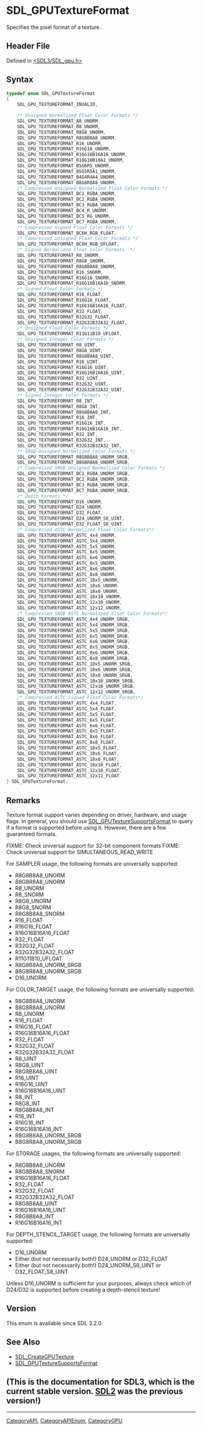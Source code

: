 # SDL_GPUTextureFormat

Specifies the pixel format of a texture.

## Header File

Defined in [<SDL3/SDL_gpu.h>](https://github.com/libsdl-org/SDL/blob/main/include/SDL3/SDL_gpu.h)

## Syntax

```c
typedef enum SDL_GPUTextureFormat
{
    SDL_GPU_TEXTUREFORMAT_INVALID,

    /* Unsigned Normalized Float Color Formats */
    SDL_GPU_TEXTUREFORMAT_A8_UNORM,
    SDL_GPU_TEXTUREFORMAT_R8_UNORM,
    SDL_GPU_TEXTUREFORMAT_R8G8_UNORM,
    SDL_GPU_TEXTUREFORMAT_R8G8B8A8_UNORM,
    SDL_GPU_TEXTUREFORMAT_R16_UNORM,
    SDL_GPU_TEXTUREFORMAT_R16G16_UNORM,
    SDL_GPU_TEXTUREFORMAT_R16G16B16A16_UNORM,
    SDL_GPU_TEXTUREFORMAT_R10G10B10A2_UNORM,
    SDL_GPU_TEXTUREFORMAT_B5G6R5_UNORM,
    SDL_GPU_TEXTUREFORMAT_B5G5R5A1_UNORM,
    SDL_GPU_TEXTUREFORMAT_B4G4R4A4_UNORM,
    SDL_GPU_TEXTUREFORMAT_B8G8R8A8_UNORM,
    /* Compressed Unsigned Normalized Float Color Formats */
    SDL_GPU_TEXTUREFORMAT_BC1_RGBA_UNORM,
    SDL_GPU_TEXTUREFORMAT_BC2_RGBA_UNORM,
    SDL_GPU_TEXTUREFORMAT_BC3_RGBA_UNORM,
    SDL_GPU_TEXTUREFORMAT_BC4_R_UNORM,
    SDL_GPU_TEXTUREFORMAT_BC5_RG_UNORM,
    SDL_GPU_TEXTUREFORMAT_BC7_RGBA_UNORM,
    /* Compressed Signed Float Color Formats */
    SDL_GPU_TEXTUREFORMAT_BC6H_RGB_FLOAT,
    /* Compressed Unsigned Float Color Formats */
    SDL_GPU_TEXTUREFORMAT_BC6H_RGB_UFLOAT,
    /* Signed Normalized Float Color Formats  */
    SDL_GPU_TEXTUREFORMAT_R8_SNORM,
    SDL_GPU_TEXTUREFORMAT_R8G8_SNORM,
    SDL_GPU_TEXTUREFORMAT_R8G8B8A8_SNORM,
    SDL_GPU_TEXTUREFORMAT_R16_SNORM,
    SDL_GPU_TEXTUREFORMAT_R16G16_SNORM,
    SDL_GPU_TEXTUREFORMAT_R16G16B16A16_SNORM,
    /* Signed Float Color Formats */
    SDL_GPU_TEXTUREFORMAT_R16_FLOAT,
    SDL_GPU_TEXTUREFORMAT_R16G16_FLOAT,
    SDL_GPU_TEXTUREFORMAT_R16G16B16A16_FLOAT,
    SDL_GPU_TEXTUREFORMAT_R32_FLOAT,
    SDL_GPU_TEXTUREFORMAT_R32G32_FLOAT,
    SDL_GPU_TEXTUREFORMAT_R32G32B32A32_FLOAT,
    /* Unsigned Float Color Formats */
    SDL_GPU_TEXTUREFORMAT_R11G11B10_UFLOAT,
    /* Unsigned Integer Color Formats */
    SDL_GPU_TEXTUREFORMAT_R8_UINT,
    SDL_GPU_TEXTUREFORMAT_R8G8_UINT,
    SDL_GPU_TEXTUREFORMAT_R8G8B8A8_UINT,
    SDL_GPU_TEXTUREFORMAT_R16_UINT,
    SDL_GPU_TEXTUREFORMAT_R16G16_UINT,
    SDL_GPU_TEXTUREFORMAT_R16G16B16A16_UINT,
    SDL_GPU_TEXTUREFORMAT_R32_UINT,
    SDL_GPU_TEXTUREFORMAT_R32G32_UINT,
    SDL_GPU_TEXTUREFORMAT_R32G32B32A32_UINT,
    /* Signed Integer Color Formats */
    SDL_GPU_TEXTUREFORMAT_R8_INT,
    SDL_GPU_TEXTUREFORMAT_R8G8_INT,
    SDL_GPU_TEXTUREFORMAT_R8G8B8A8_INT,
    SDL_GPU_TEXTUREFORMAT_R16_INT,
    SDL_GPU_TEXTUREFORMAT_R16G16_INT,
    SDL_GPU_TEXTUREFORMAT_R16G16B16A16_INT,
    SDL_GPU_TEXTUREFORMAT_R32_INT,
    SDL_GPU_TEXTUREFORMAT_R32G32_INT,
    SDL_GPU_TEXTUREFORMAT_R32G32B32A32_INT,
    /* SRGB Unsigned Normalized Color Formats */
    SDL_GPU_TEXTUREFORMAT_R8G8B8A8_UNORM_SRGB,
    SDL_GPU_TEXTUREFORMAT_B8G8R8A8_UNORM_SRGB,
    /* Compressed SRGB Unsigned Normalized Color Formats */
    SDL_GPU_TEXTUREFORMAT_BC1_RGBA_UNORM_SRGB,
    SDL_GPU_TEXTUREFORMAT_BC2_RGBA_UNORM_SRGB,
    SDL_GPU_TEXTUREFORMAT_BC3_RGBA_UNORM_SRGB,
    SDL_GPU_TEXTUREFORMAT_BC7_RGBA_UNORM_SRGB,
    /* Depth Formats */
    SDL_GPU_TEXTUREFORMAT_D16_UNORM,
    SDL_GPU_TEXTUREFORMAT_D24_UNORM,
    SDL_GPU_TEXTUREFORMAT_D32_FLOAT,
    SDL_GPU_TEXTUREFORMAT_D24_UNORM_S8_UINT,
    SDL_GPU_TEXTUREFORMAT_D32_FLOAT_S8_UINT,
    /* Compressed ASTC Normalized Float Color Formats*/
    SDL_GPU_TEXTUREFORMAT_ASTC_4x4_UNORM,
    SDL_GPU_TEXTUREFORMAT_ASTC_5x4_UNORM,
    SDL_GPU_TEXTUREFORMAT_ASTC_5x5_UNORM,
    SDL_GPU_TEXTUREFORMAT_ASTC_6x5_UNORM,
    SDL_GPU_TEXTUREFORMAT_ASTC_6x6_UNORM,
    SDL_GPU_TEXTUREFORMAT_ASTC_8x5_UNORM,
    SDL_GPU_TEXTUREFORMAT_ASTC_8x6_UNORM,
    SDL_GPU_TEXTUREFORMAT_ASTC_8x8_UNORM,
    SDL_GPU_TEXTUREFORMAT_ASTC_10x5_UNORM,
    SDL_GPU_TEXTUREFORMAT_ASTC_10x6_UNORM,
    SDL_GPU_TEXTUREFORMAT_ASTC_10x8_UNORM,
    SDL_GPU_TEXTUREFORMAT_ASTC_10x10_UNORM,
    SDL_GPU_TEXTUREFORMAT_ASTC_12x10_UNORM,
    SDL_GPU_TEXTUREFORMAT_ASTC_12x12_UNORM,
    /* Compressed SRGB ASTC Normalized Float Color Formats*/
    SDL_GPU_TEXTUREFORMAT_ASTC_4x4_UNORM_SRGB,
    SDL_GPU_TEXTUREFORMAT_ASTC_5x4_UNORM_SRGB,
    SDL_GPU_TEXTUREFORMAT_ASTC_5x5_UNORM_SRGB,
    SDL_GPU_TEXTUREFORMAT_ASTC_6x5_UNORM_SRGB,
    SDL_GPU_TEXTUREFORMAT_ASTC_6x6_UNORM_SRGB,
    SDL_GPU_TEXTUREFORMAT_ASTC_8x5_UNORM_SRGB,
    SDL_GPU_TEXTUREFORMAT_ASTC_8x6_UNORM_SRGB,
    SDL_GPU_TEXTUREFORMAT_ASTC_8x8_UNORM_SRGB,
    SDL_GPU_TEXTUREFORMAT_ASTC_10x5_UNORM_SRGB,
    SDL_GPU_TEXTUREFORMAT_ASTC_10x6_UNORM_SRGB,
    SDL_GPU_TEXTUREFORMAT_ASTC_10x8_UNORM_SRGB,
    SDL_GPU_TEXTUREFORMAT_ASTC_10x10_UNORM_SRGB,
    SDL_GPU_TEXTUREFORMAT_ASTC_12x10_UNORM_SRGB,
    SDL_GPU_TEXTUREFORMAT_ASTC_12x12_UNORM_SRGB,
    /* Compressed ASTC Signed Float Color Formats*/
    SDL_GPU_TEXTUREFORMAT_ASTC_4x4_FLOAT,
    SDL_GPU_TEXTUREFORMAT_ASTC_5x4_FLOAT,
    SDL_GPU_TEXTUREFORMAT_ASTC_5x5_FLOAT,
    SDL_GPU_TEXTUREFORMAT_ASTC_6x5_FLOAT,
    SDL_GPU_TEXTUREFORMAT_ASTC_6x6_FLOAT,
    SDL_GPU_TEXTUREFORMAT_ASTC_8x5_FLOAT,
    SDL_GPU_TEXTUREFORMAT_ASTC_8x6_FLOAT,
    SDL_GPU_TEXTUREFORMAT_ASTC_8x8_FLOAT,
    SDL_GPU_TEXTUREFORMAT_ASTC_10x5_FLOAT,
    SDL_GPU_TEXTUREFORMAT_ASTC_10x6_FLOAT,
    SDL_GPU_TEXTUREFORMAT_ASTC_10x8_FLOAT,
    SDL_GPU_TEXTUREFORMAT_ASTC_10x10_FLOAT,
    SDL_GPU_TEXTUREFORMAT_ASTC_12x10_FLOAT,
    SDL_GPU_TEXTUREFORMAT_ASTC_12x12_FLOAT
} SDL_GPUTextureFormat;
```

## Remarks

Texture format support varies depending on driver, hardware, and usage
flags. In general, you should use
[SDL_GPUTextureSupportsFormat](SDL_GPUTextureSupportsFormat) to query if a
format is supported before using it. However, there are a few guaranteed
formats.

FIXME: Check universal support for 32-bit component formats FIXME: Check
universal support for SIMULTANEOUS_READ_WRITE

For SAMPLER usage, the following formats are universally supported:

- R8G8B8A8_UNORM
- B8G8R8A8_UNORM
- R8_UNORM
- R8_SNORM
- R8G8_UNORM
- R8G8_SNORM
- R8G8B8A8_SNORM
- R16_FLOAT
- R16G16_FLOAT
- R16G16B16A16_FLOAT
- R32_FLOAT
- R32G32_FLOAT
- R32G32B32A32_FLOAT
- R11G11B10_UFLOAT
- R8G8B8A8_UNORM_SRGB
- B8G8R8A8_UNORM_SRGB
- D16_UNORM

For COLOR_TARGET usage, the following formats are universally supported:

- R8G8B8A8_UNORM
- B8G8R8A8_UNORM
- R8_UNORM
- R16_FLOAT
- R16G16_FLOAT
- R16G16B16A16_FLOAT
- R32_FLOAT
- R32G32_FLOAT
- R32G32B32A32_FLOAT
- R8_UINT
- R8G8_UINT
- R8G8B8A8_UINT
- R16_UINT
- R16G16_UINT
- R16G16B16A16_UINT
- R8_INT
- R8G8_INT
- R8G8B8A8_INT
- R16_INT
- R16G16_INT
- R16G16B16A16_INT
- R8G8B8A8_UNORM_SRGB
- B8G8R8A8_UNORM_SRGB

For STORAGE usages, the following formats are universally supported:

- R8G8B8A8_UNORM
- R8G8B8A8_SNORM
- R16G16B16A16_FLOAT
- R32_FLOAT
- R32G32_FLOAT
- R32G32B32A32_FLOAT
- R8G8B8A8_UINT
- R16G16B16A16_UINT
- R8G8B8A8_INT
- R16G16B16A16_INT

For DEPTH_STENCIL_TARGET usage, the following formats are universally
supported:

- D16_UNORM
- Either (but not necessarily both!) D24_UNORM or D32_FLOAT
- Either (but not necessarily both!) D24_UNORM_S8_UINT or D32_FLOAT_S8_UINT

Unless D16_UNORM is sufficient for your purposes, always check which of
D24/D32 is supported before creating a depth-stencil texture!

## Version

This enum is available since SDL 3.2.0.

## See Also

- [SDL_CreateGPUTexture](SDL_CreateGPUTexture)
- [SDL_GPUTextureSupportsFormat](SDL_GPUTextureSupportsFormat)


## (This is the documentation for SDL3, which is the current stable version. [SDL2](https://wiki.libsdl.org/SDL2/) was the previous version!)



----
[CategoryAPI](CategoryAPI), [CategoryAPIEnum](CategoryAPIEnum), [CategoryGPU](CategoryGPU)

